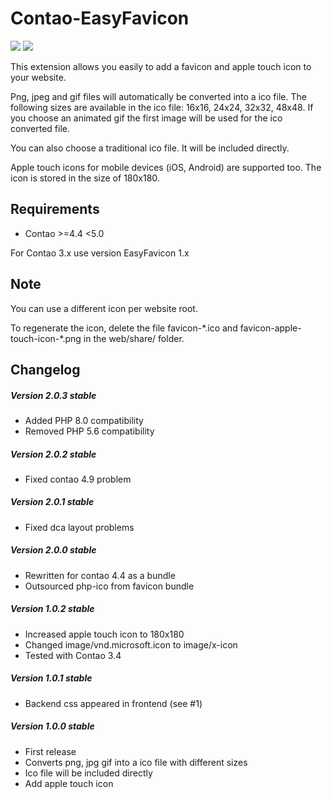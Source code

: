 Contao-EasyFavicon
==============================

[![](https://img.shields.io/packagist/v/ma3xl3/contao-easy-favicon.svg?style=flat-square)](https://packagist.org/packages/ma3xl3/contao-easy-favicon)
[![](https://img.shields.io/packagist/dt/ma3xl3/contao-easy-favicon.svg?style=flat-square)](https://packagist.org/packages/ma3xl3/contao-easy-favicon)

This extension allows you easily to add a favicon and apple touch icon to your website.

Png, jpeg and gif files will automatically be converted into a ico file. The following sizes are available in the ico file: 16x16, 24x24, 32x32, 48x48. If you choose an animated gif the first image will be used for the ico converted file.

You can also choose a traditional ico file. It will be included directly.

Apple touch icons for mobile devices (iOS, Android) are supported too. The icon is stored in the size of 180x180.

## Requirements

* Contao >=4.4 <5.0

For Contao 3.x use version EasyFavicon 1.x

## Note

You can use a different icon per website root.

To regenerate the icon, delete the file favicon-\*.ico and favicon-apple-touch-icon-\*.png in the web/share/ folder.

## Changelog

##### Version 2.0.3 stable

* Added PHP 8.0 compatibility
* Removed PHP 5.6 compatibility

##### Version 2.0.2 stable

* Fixed contao 4.9 problem

##### Version 2.0.1 stable

* Fixed dca layout problems

##### Version 2.0.0 stable

* Rewritten for contao 4.4 as a bundle
* Outsourced php-ico from favicon bundle

##### Version 1.0.2 stable

* Increased apple touch icon to 180x180
* Changed image/vnd.microsoft.icon to image/x-icon
* Tested with Contao 3.4

##### Version 1.0.1 stable

* Backend css appeared in frontend (see #1)

##### Version 1.0.0 stable

* First release
* Converts png, jpg gif into a ico file with different sizes
* Ico file will be included directly
* Add apple touch icon
